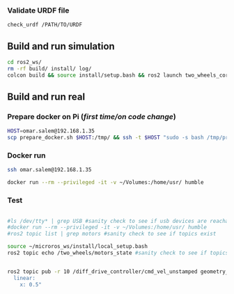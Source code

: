 ### Validate URDF file

```check_urdf /PATH/TO/URDF```

## Build and run simulation

```bash
cd ros2_ws/
rm -rf build/ install/ log/
colcon build && source install/setup.bash && ros2 launch two_wheels_core sim_two_wheels.launch.py
````

## Build and run real

[//]: # (### Log into on Pi)

[//]: # (```bash)

[//]: # (ssh omar.salem@192.168.1.35)

[//]: # (```)

### Prepare docker on Pi (_first time/on code change_)
```bash
HOST=omar.salem@192.168.1.35
scp prepare_docker.sh $HOST:/tmp/ && ssh -t $HOST "sudo -s bash /tmp/prepare_docker.sh"
```

### Docker run

```bash
ssh omar.salem@192.168.1.35
```

```bash
docker run --rm --privileged -it -v ~/Volumes:/home/usr/ humble
```

### Test
```bash

#ls /dev/tty* | grep USB #sanity check to see if usb devices are reachable
#docker run --rm --privileged -it -v ~/Volumes:/home/usr/ humble
#ros2 topic list | grep motors #sanity check to see if topics exist

source ~/microros_ws/install/local_setup.bash
ros2 topic echo /two_wheels/motors_state #sanity check to see if topics exist


ros2 topic pub -r 10 /diff_drive_controller/cmd_vel_unstamped geometry_msgs/msg/Twist "
  linear:
    x: 0.5"

````
